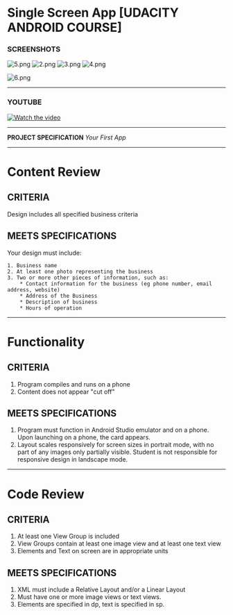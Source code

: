 Single Screen App [UDACITY ANDROID COURSE]
==========================================

### SCREENSHOTS

![5.png](https://bitbucket.org/repo/6xK9go/images/3058379691-5.png)
![2.png](https://bitbucket.org/repo/6xK9go/images/2126141926-2.png) ![3.png](https://bitbucket.org/repo/6xK9go/images/592212594-3.png) ![4.png](https://bitbucket.org/repo/6xK9go/images/90810010-4.png)

![6.png](https://bitbucket.org/repo/6xK9go/images/2278528198-6.png)

----

### YOUTUBE

[![Watch the video](http://i.imgur.com/ycyizOHl.png)](https://youtu.be/0VAui2cOu8o)

----



**PROJECT SPECIFICATION**
*Your First App*

----

# Content Review #

## CRITERIA ##
Design includes all specified business criteria

## MEETS SPECIFICATIONS ##
Your design must include:

    1. Business name
    2. At least one photo representing the business
    3. Two or more other pieces of information, such as:
        * Contact information for the business (eg phone number, email address, website)
        * Address of the Business
        * Description of business
        * Hours of operation

----

# Functionality #

## CRITERIA ##
1. Program compiles and runs on a phone
2. Content does not appear "cut off"

## MEETS SPECIFICATIONS ##
1. Program must function in Android Studio emulator and on a phone. Upon launching on a phone, the card appears.
2. Layout scales responsively for screen sizes in portrait mode, with no part of any images only partially visible. Student is not responsible for responsive design in landscape mode.

----

# Code Review #

## CRITERIA ##
1. At least one View Group is included
2. View Groups contain at least one image view and at least one text view
3. Elements and Text on screen are in appropriate units

## MEETS SPECIFICATIONS ##
1. XML must include a Relative Layout and/or a Linear Layout
2. Must have one or more image views or text views.
3. Elements are specified in dp, text is specified in sp.



